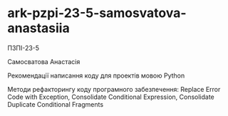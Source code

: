 # ark-pzpi-23-5-samosvatova-anastasiia
ПЗПІ-23-5  

Самосватова Анастасія  

Рекомендації написання коду для проектів мовою Python

Методи рефакторингу коду програмного забезпечення: Replace Error Code with Exception, Consolidate Conditional Expression, Consolidate Duplicate Conditional Fragments

